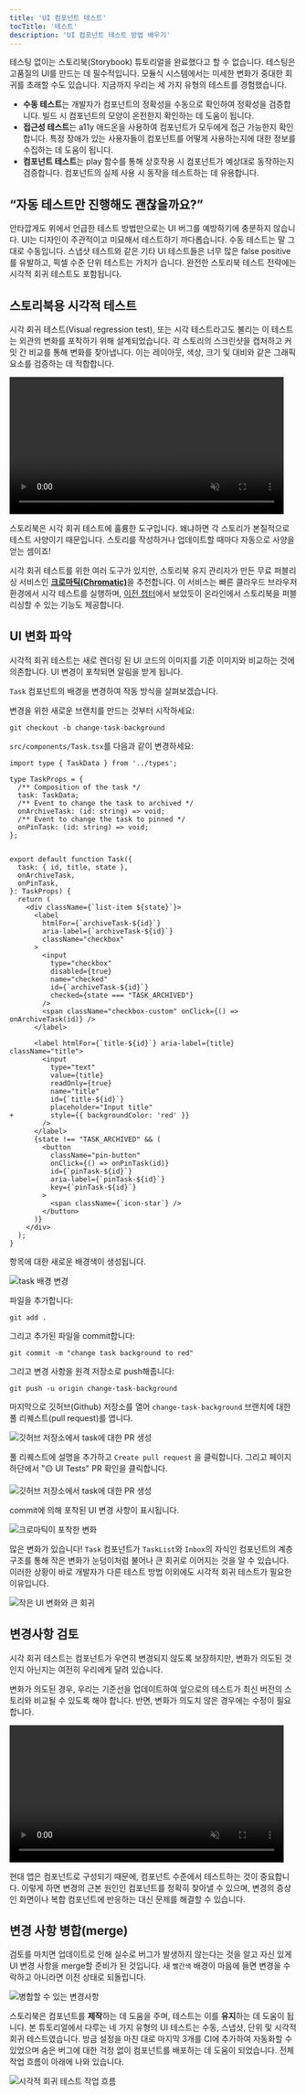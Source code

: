 ```yaml
---
title: 'UI 컴포넌트 테스트'
tocTitle: '테스트'
description: 'UI 컴포넌트 테스트 방법 배우기'
---
```


테스팅 없이는 스토리북(Storybook) 튜토리얼을 완료했다고 할 수 없습니다. 테스팅은 고품질의 UI를 만드는 데 필수적입니다. 모듈식 시스템에서는 미세한 변화가 중대한 회귀를 초래할 수도 있습니다. 지금까지 우리는 세 가지 유형의 테스트를 경험했습니다.

- **수동 테스트**는 개발자가 컴포넌트의 정확성을 수동으로 확인하여 정확성을 검증합니다. 빌드 시 컴포넌트의 모양이 온전한지 확인하는 데 도움이 됩니다.
- **접근성 테스트**는 a11y 애드온을 사용하여 컴포넌트가 모두에게 접근 가능한지 확인합니다. 특정 장애가 있는 사용자들이 컴포넌트를 어떻게 사용하는지에 대한 정보를 수집하는 데 도움이 됩니다.
- **컴포넌트 테스트**는 play 함수를 통해 상호작용 시 컴포넌트가 예상대로 동작하는지 검증합니다. 컴포넌트의 실제 사용 시 동작을 테스트하는 데 유용합니다.

## “자동 테스트만 진행해도 괜찮을까요?”

안타깝게도 위에서 언급한 테스트 방법만으로는 UI 버그를 예방하기에 충분하지 않습니다. UI는 디자인이 주관적이고 미묘해서 테스트하기 까다롭습니다. 수동 테스트는 말 그대로 수동입니다. 스냅샷 테스트와 같은 기타 UI 테스트들은 너무 많은 false positive를 유발하고, 픽셀 수준 단위 테스트는 가치가 습니다. 완전한 스토리북 테스트 전략에는 시각적 회귀 테스트도 포함됩니다.

## 스토리북용 시각적 테스트

시각 회귀 테스트(Visual regression test), 또는 시각 테스트라고도 불리는 이 테스트는 외관의 변화를 포착하기 위해 설계되었습니다. 각 스토리의 스크린샷을 캡처하고 커밋 간 비교를 통해 변화를 찾아냅니다. 이는 레이아웃, 색상, 크기 및 대비와 같은 그래픽 요소를 검증하는 데 적합합니다.

<video autoPlay muted playsInline loop style="width:480px; margin: 0 auto;">
  <source
    src="/intro-to-storybook/visual-regression-testing.mp4"
    type="video/mp4"
  />
</video>

스토리북은 시각 회귀 테스트에 훌륭한 도구입니다. 왜냐하면 각 스토리가 본질적으로 테스트 사양이기 때문입니다. 스토리를 작성하거나 업데이트할 때마다 자동으로 사양을 얻는 셈이죠!

시각 회귀 테스트를 위한 여러 도구가 있지만, 스토리북 유지 관리자가 만든 무료 퍼블리싱 서비스인 [**크로마틱(Chromatic)**](https://www.chromatic.com/?utm_source=storybook_website&utm_medium=link&utm_campaign=storybook/)을 추천합니다. 이 서비스는 빠른 클라우드 브라우저 환경에서 시각 테스트를 실행하며, [이전 챕터](/intro-to-storybook/react/ko/deploy/)에서 보았듯이 온라인에서 스토리북을 퍼블리싱할 수 있는 기능도 제공합니다.

## UI 변화 파악

시각적 회귀 테스트는 새로 렌더링 된 UI 코드의 이미지를 기준 이미지와 비교하는 것에 의존합니다. UI 변경이 포착되면 알림을 받게 됩니다.

`Task` 컴포넌트의 배경을 변경하여 작동 방식을 살펴보겠습니다.

변경을 위한 새로운 브랜치를 만드는 것부터 시작하세요:

```shell
git checkout -b change-task-background
```

`src/components/Task.tsx`를 다음과 같이 변경하세요:

```diff:title=src/components/Task.tsx
import type { TaskData } from '../types';

type TaskProps = {
  /** Composition of the task */
  task: TaskData;
  /** Event to change the task to archived */
  onArchiveTask: (id: string) => void;
  /** Event to change the task to pinned */
  onPinTask: (id: string) => void;
};


export default function Task({
  task: { id, title, state },
  onArchiveTask,
  onPinTask,
}: TaskProps) {
  return (
    <div className={`list-item ${state}`}>
      <label
        htmlFor={`archiveTask-${id}`}
        aria-label={`archiveTask-${id}`}
        className="checkbox"
      >
        <input
          type="checkbox"
          disabled={true}
          name="checked"
          id={`archiveTask-${id}`}
          checked={state === "TASK_ARCHIVED"}
        />
        <span className="checkbox-custom" onClick={() => onArchiveTask(id)} />
      </label>

      <label htmlFor={`title-${id}`} aria-label={title} className="title">
        <input
          type="text"
          value={title}
          readOnly={true}
          name="title"
          id={`title-${id}`}
          placeholder="Input title"
+         style={{ backgroundColor: 'red' }}
        />
      </label>
      {state !== "TASK_ARCHIVED" && (
        <button
          className="pin-button"
          onClick={() => onPinTask(id)}
          id={`pinTask-${id}`}
          aria-label={`pinTask-${id}`}
          key={`pinTask-${id}`}
        >
          <span className={`icon-star`} />
        </button>
      )}
    </div>
  );
}
```

항목에 대한 새로운 배경색이 생성됩니다.

![task 배경 변경](/intro-to-storybook/chromatic-task-change-7-0.png)

파일을 추가합니다:

```shell
git add .
```

그리고 추가된 파일을 commit합니다:

```shell
git commit -m "change task background to red"
```

그리고 변경 사항을 원격 저장소로 push해줍니다:

```shell
git push -u origin change-task-background
```

마지막으로 깃허브(Github) 저장소를 열어 `change-task-background` 브랜치에 대한 풀 리퀘스트(pull request)를 엽니다.

![깃허브 저장소에서 task에 대한 PR 생성](/github/pull-request-background.png)

풀 리퀘스트에 설명을 추가하고 `Create pull request` 을 클릭합니다. 그리고 페이지 하단에서 "🟡 UI Tests" PR 확인을 클릭합니다.

![깃허브 저장소에서 task에 대한 PR 생성](/github/pull-request-background-ok.png)

commit에 의해 포착된 UI 변경 사항이 표시됩니다.

![크로마틱이 포착한 변화](/intro-to-storybook/chromatic-catch-changes.png)

많은 변화가 있습니다! `Task` 컴포넌트가 `TaskList`와 `Inbox`의 자식인 컴포넌트의 계층 구조를 통해 작은 변화가 눈덩이처럼 불어나 큰 회귀로 이어지는 것을 알 수 있습니다. 이러한 상황이 바로 개발자가 다른 테스트 방법 이외에도 시각적 회귀 테스트가 필요한 이유입니다.

![작은 UI 변화와 큰 회귀](/intro-to-storybook/minor-major-regressions.gif)

## 변경사항 검토

시각 회귀 테스트는 컴포넌트가 우연히 변경되지 않도록 보장하지만, 변화가 의도된 것인지 아닌지는 여전히 우리에게 달려 있습니다.

변화가 의도된 경우, 우리는 기준선을 업데이트하여 앞으로의 테스트가 최신 버전의 스토리와 비교될 수 있도록 해야 합니다. 반면, 변화가 의도치 않은 경우에는 수정이 필요합니다.

<video autoPlay muted playsInline loop style="width:480px; margin: 0 auto;">
  <source
    src="/intro-to-storybook/website-workflow-review-merge-optimized.mp4"
    type="video/mp4"
  />
</video>

현대 앱은 컴포넌트로 구성되기 때문에, 컴포넌트 수준에서 테스트하는 것이 중요합니다. 이렇게 하면 변경의 근본 원인인 컴포넌트를 정확히 찾아낼 수 있으며, 변경의 증상인 화면이나 복합 컴포넌트에 반응하는 대신 문제를 해결할 수 있습니다.

## 변경 사항 병합(merge)

검토를 마치면 업데이트로 인해 실수로 버그가 발생하지 않는다는 것을 알고 자신 있게 UI 변경 사항을 merge할 준비가 된 것입니다. 새 `빨간색` 배경이 마음에 들면 변경을 수락하고 아니라면 이전 상태로 되돌립니다.

![병합할 수 있는 변경사항](/intro-to-storybook/chromatic-review-finished.png)

스토리북은 컴포넌트를 **제작**하는 데 도움을 주며, 테스트는 이를 **유지**하는 데 도움이 됩니다. 본 튜토리얼에서 다루는 네 가지 유형의 UI 테스트는 수동, 스냅샷, 단위 및 시각적 회귀 테스트였습니다. 방금 설정을 마친 대로 마지막 3개를 CI에 추가하여 자동화할 수 있었으며 숨은 버그에 대한 걱정 없이 컴포넌트를 배포하는 데 도움이 되었습니다. 전체 작업 흐름이 아래에 나와 있습니다.

![시각적 회귀 테스트 작업 흐름](/intro-to-storybook/cdd-review-workflow.png)
